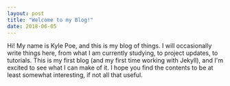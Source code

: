 ```yaml
---
layout: post
title: "Welcome to my Blog!"
date: 2018-06-05
---
```


Hi! My name is Kyle Poe, and this is my blog of things. I will occasionally write things here, from what I am currently studying, to project updates, to tutorials. This is my first blog (and my first time working with Jekyll), and I'm excited to see what I can make of it. I hope you find the contents to be at least somewhat interesting, if not all that useful.
